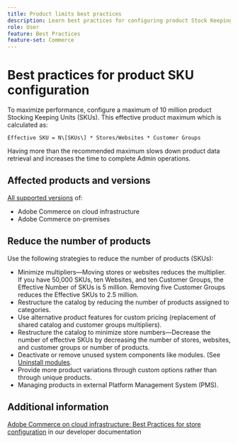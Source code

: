 ```yaml
---
title: Product limits best practices
description: Learn best practices for configuring product Stock Keeping Units (SKUs) to maximize performance
role: User
feature: Best Practices
feature-set: Commerce
---
```


# Best practices for product SKU configuration

To maximize performance, configure a maximum of 10 million product Stocking Keeping Units (SKUs). This effective product maximum which is calculated as:

`Effective SKU = N\[SKUs\] * Stores/Websites * Customer Groups`

Having more than the recommended maximum slows down product data retrieval and increases the time to complete Admin operations.

## Affected products and versions

[All supported versions](../../../release/versions.md) of:

- Adobe Commerce on cloud infrastructure
- Adobe Commerce on-premises


## Reduce the number of products

Use the following strategies to reduce the number of products (SKUs):

- Minimize multipliers—Moving stores or websites reduces the multiplier. If you have 50,000 SKUs, ten Websites, and ten Customer Groups, the Effective Number of SKUs is 5 million. Removing five Customer Groups reduces the Effective SKUs to 2.5 million.
- Restructure the catalog by reducing the number of products assigned to categories.
- Use alternative product features for custom pricing (replacement of shared catalog and customer groups multipliers).
- Restructure the catalog to minimize store numbers—Decrease the number of effective SKUs by decreasing the number of stores, websites, and customer groups or number of products.
- Deactivate or remove unused system components like modules. (See  [Uninstall modules](https://devdocs.magento.com/guides/v2.4/install-gde/install/cli/install-cli-uninstall-mods.html).
- Provide more product variations through custom options rather than through unique products.
- Managing products in external Platform Management System (PMS).

## Additional information

[Adobe Commerce on cloud infrastructure: Best Practices for store configuration](https://devdocs.magento.com/cloud/configure/configure-best-practices.html) in our developer documentation
